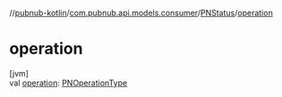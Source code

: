 //[pubnub-kotlin](../../../index.md)/[com.pubnub.api.models.consumer](../index.md)/[PNStatus](index.md)/[operation](operation.md)

# operation

[jvm]\
val [operation](operation.md): [PNOperationType](../../com.pubnub.api.enums/-p-n-operation-type/index.md)
